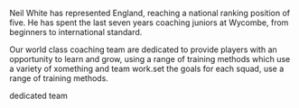Neil White has represented England, reaching a national ranking position of five.
He has spent the last seven years coaching juniors at Wycombe, from beginners to international standard.

Our world class coaching team are dedicated to provide players with an opportunity to learn and grow, using a range of training methods which use a variety of xomething and team work.set the goals for each squad, use a range of training methods.

dedicated team